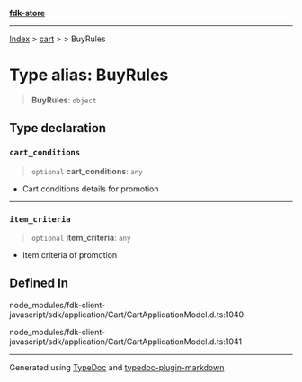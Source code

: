 [**fdk-store**](../../../README.md)
***

[Index](../../../API.md) > [cart](../../README.md) > [<internal>](../README.md) > BuyRules

# Type alias: BuyRules

> **BuyRules**: `object`

## Type declaration

### `cart_conditions`

> `optional` **cart\_conditions**: `any`

- Cart conditions details for promotion

***

### `item_criteria`

> `optional` **item\_criteria**: `any`

- Item criteria of promotion

## Defined In

node\_modules/fdk-client-javascript/sdk/application/Cart/CartApplicationModel.d.ts:1040

node\_modules/fdk-client-javascript/sdk/application/Cart/CartApplicationModel.d.ts:1041

***
Generated using [TypeDoc](https://typedoc.org/) and [typedoc-plugin-markdown](https://www.npmjs.com/package/typedoc-plugin-markdown)
